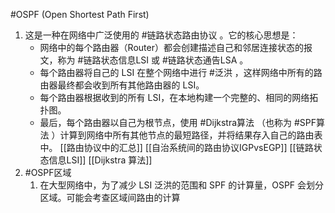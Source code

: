 #OSPF   (Open Shortest Path First) 
1. 这是一种在网络中广泛使用的 #链路状态路由协议 。它的核心思想是： 
    *   网络中的每个路由器（Router）都会创建描述自己和邻居连接状态的报文，称为 #链路状态信息LSI 或 #链路状态通告LSA 。
    *   每个路由器将自己的 LSI 在整个网络中进行 #泛洪 ，这样网络中所有的路由器最终都会收到所有其他路由器的 LSI。
    *   每个路由器根据收到的所有 LSI，在本地构建一个完整的、相同的网络拓扑图。
    *   最后，每个路由器以自己为根节点，使用 #Dijkstra算法   （也称为 #SPF算法 ）计算到网络中所有其他节点的最短路径，并将结果存入自己的路由表中。 
[[路由协议中的汇总]]  [[自治系统间的路由协议IGPvsEGP]]     [[链路状态信息LSI]]  [[Dijkstra 算法]]
2. #OSPF区域 
	1. 在大型网络中，为了减少 LSI 泛洪的范围和 SPF 的计算量，OSPF 会划分区域。可能会考查区域间路由的计算
